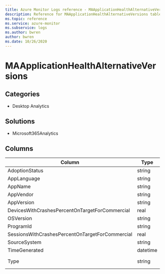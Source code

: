 ```yaml
---
title: Azure Monitor Logs reference - MAApplicationHealthAlternativeVersions
description: Reference for MAApplicationHealthAlternativeVersions table in Azure Monitor Logs.
ms.topic: reference
ms.service: azure-monitor
ms.subservice: logs
ms.author: bwren
author: bwren
ms.date: 10/26/2020
---
```


# MAApplicationHealthAlternativeVersions

 

## Categories

- Desktop Analytics
## Solutions

- Microsoft365Analytics




## Columns

|Column|Type|Description|
|---|---|---|
|AdoptionStatus|string||
|AppLanguage|string||
|AppName|string||
|AppVendor|string||
|AppVersion|string||
|DevicesWithCrashesPercentOnTargetForCommercial|real||
|OSVersion|string||
|ProgramId|string||
|SessionsWithCrashesPercentOnTargetForCommercial|real||
|SourceSystem|string||
|TimeGenerated|datetime||
|Type|string|The name of the table|

